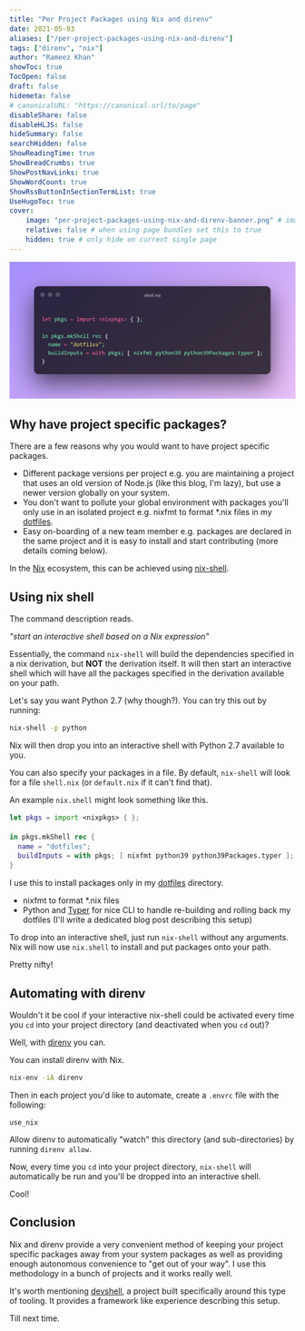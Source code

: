 ```yaml
---
title: "Per Project Packages using Nix and direnv"
date: 2021-05-03
aliases: ["/per-project-packages-using-nix-and-direnv"]
tags: ["direnv", "nix"]
author: "Rameez Khan"
showToc: true
TocOpen: false
draft: false
hidemeta: false
# canonicalURL: "https://canonical.url/to/page"
disableShare: false
disableHLJS: false
hideSummary: false
searchHidden: false
ShowReadingTime: true
ShowBreadCrumbs: true
ShowPostNavLinks: true
ShowWordCount: true
ShowRssButtonInSectionTermList: true
UseHugoToc: true
cover:
    image: "per-project-packages-using-nix-and-direnv-banner.png" # image path/url
    relative: false # when using page bundles set this to true
    hidden: true # only hide on current single page
---
```


![Banner](per-project-packages-using-nix-and-direnv-banner.png)

## Why have project specific packages?
There are a few reasons why you would want to have project specific packages.
- Different package versions per project e.g. you are maintaining a project that uses an old version of Node.js (like this blog, I'm lazy),
but use a newer version globally on your system.
- You don't want to pollute your global environment with packages you'll only use in an isolated project e.g. nixfmt to format *.nix files in my [dotfiles](https://github.com/rameezk/dotfiles).
- Easy on-boarding of a new team member e.g. packages are declared in the same project and it is easy to install and start contributing (more details coming below).

In the [Nix](https://nixos.org/) ecosystem, this can be achieved using [nix-shell](https://nixos.org/manual/nix/unstable/command-ref/nix-shell.html).

## Using nix shell
The command description reads.

_"start an interactive shell based on a Nix expression"_

Essentially, the command `nix-shell` will build the dependencies specified in a nix derivation, but **NOT** the derivation itself. 
It will then start an interactive shell which will have all the packages specified in the derivation available on your path.

Let's say you want Python 2.7 (why though?). You can try this out by running:
```sh
nix-shell -p python
```

Nix will then drop you into an interactive shell with Python 2.7 available to you. 

You can also specify your packages in a file. By default, `nix-shell` will look for a file `shell.nix` (or `default.nix` if it can't find that).

An example `nix.shell` might look something like this. 
```nix
let pkgs = import <nixpkgs> { };

in pkgs.mkShell rec {
  name = "dotfiles";
  buildInputs = with pkgs; [ nixfmt python39 python39Packages.typer ];
}
```

I use this to install packages only in my [dotfiles](https://github.com/rameezk/dotfiles) directory.
- nixfmt to format *.nix files
- Python and [Typer](https://github.com/tiangolo/typer) for nice CLI to handle re-building and rolling back my dotfiles (I'll write a dedicated blog post describing this setup)

To drop into an interactive shell, just run `nix-shell` without any arguments. Nix will now use `nix.shell` to install and put packages onto your path. 

Pretty nifty!

## Automating with direnv
Wouldn't it be cool if your interactive nix-shell could be activated every time you `cd` into your project directory (and deactivated when you `cd` out)?

Well, with [direnv](https://direnv.net/) you can.

You can install direnv with Nix.
```sh
nix-env -iA direnv
```

Then in each project you'd like to automate, create a `.envrc` file with the following:
```direnv
use_nix
```

Allow direnv to automatically "watch" this directory (and sub-directories) by running `direnv allow`.

Now, every time you `cd` into your project directory, `nix-shell` will automatically be run and you'll be dropped into an interactive shell. 

Cool!

## Conclusion

Nix and direnv provide a very convenient method of keeping your project specific packages away from your system packages as well as providing enough
autonomous convenience to "get out of your way". I use this methodology in a bunch of projects and it works really well.

It's worth mentioning [devshell](https://github.com/numtide/devshell), a project built specifically around this type of tooling. 
It provides a framework like experience describing this setup. 

Till next time.
